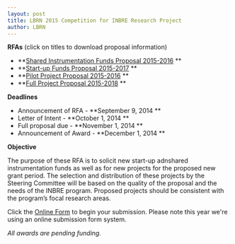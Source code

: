 ```yaml
---
layout: post
title: LBRN 2015 Competition for INBRE Research Project
author: LBRN
---
```


**RFAs** (click on titles to download proposal information)

- **<a href="{{ site.baseurl }}files/docs/LBRN Shared Instrumentation RFA.pdf">Shared Instrumentation Funds Proposal 2015-2016</a> **
- **<a href="{{ site.baseurl }}files/docs/LBRN Start-up Funds RFA.pdf">Start-up Funds Proposal 2015-2017</a> **
- **<a href="{{ site.baseurl }}files/docs/LBRN Pilot Proposal RFA.pdf">Pilot Project Proposal 2015-2016</a> **
- **<a href="{{ site.baseurl }}files/docs/LBRN Full Proposal RFA.pdf">Full Project Proposal 2015-2018</a> **

**Deadlines**

- Announcement of RFA - **September 9, 2014 **
- Letter of Intent - **October 1, 2014 **
- Full proposal due - **November 1, 2014 **
- Announcement of Award - **December 1, 2014 **

**Objective**

The purpose of these RFA is to solicit new start-up adnshared instrumentation funds as well as for new projects for the proposed new grant period. The selection and distribution of these projects by the Steering Committee will be based on the quality of the proposal and the needs of the INBRE program. Proposed projects should be consistent with the program’s focal research areas.

Click the <a href="https://redcap.lbrn.lsu.edu/surveys/?s=PH4J8Fc6gt">Online Form</a> to begin your submission. Please note this year we're using an online submission form system.

*All awards are pending funding.*
